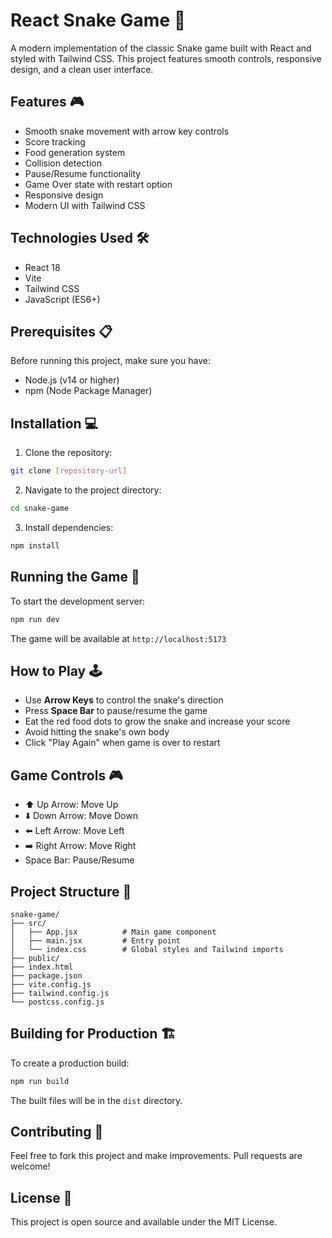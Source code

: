 # React Snake Game 🐍

A modern implementation of the classic Snake game built with React and styled with Tailwind CSS. This project features smooth controls, responsive design, and a clean user interface.

## Features 🎮

- Smooth snake movement with arrow key controls
- Score tracking
- Food generation system
- Collision detection
- Pause/Resume functionality
- Game Over state with restart option
- Responsive design
- Modern UI with Tailwind CSS

## Technologies Used 🛠️

- React 18
- Vite
- Tailwind CSS
- JavaScript (ES6+)

## Prerequisites 📋

Before running this project, make sure you have:
- Node.js (v14 or higher)
- npm (Node Package Manager)

## Installation 💻

1. Clone the repository:
```bash
git clone [repository-url]
```

2. Navigate to the project directory:
```bash
cd snake-game
```

3. Install dependencies:
```bash
npm install
```

## Running the Game 🎯

To start the development server:
```bash
npm run dev
```

The game will be available at `http://localhost:5173`

## How to Play 🕹️

- Use **Arrow Keys** to control the snake's direction
- Press **Space Bar** to pause/resume the game
- Eat the red food dots to grow the snake and increase your score
- Avoid hitting the snake's own body
- Click "Play Again" when game is over to restart

## Game Controls 🎮

- ⬆️ Up Arrow: Move Up
- ⬇️ Down Arrow: Move Down
- ⬅️ Left Arrow: Move Left
- ➡️ Right Arrow: Move Right
- Space Bar: Pause/Resume

## Project Structure 📁

```
snake-game/
├── src/
│   ├── App.jsx          # Main game component
│   ├── main.jsx         # Entry point
│   └── index.css        # Global styles and Tailwind imports
├── public/
├── index.html
├── package.json
├── vite.config.js
├── tailwind.config.js
└── postcss.config.js
```

## Building for Production 🏗️

To create a production build:
```bash
npm run build
```

The built files will be in the `dist` directory.

## Contributing 🤝

Feel free to fork this project and make improvements. Pull requests are welcome!

## License 📄

This project is open source and available under the MIT License.
